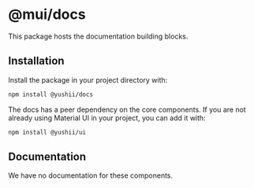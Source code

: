 # @mui/docs

This package hosts the documentation building blocks.

## Installation

Install the package in your project directory with:

<!-- #default-branch-switch -->

```bash
npm install @yushii/docs
```

The docs has a peer dependency on the core components.
If you are not already using Material UI in your project, you can add it with:

<!-- #default-branch-switch -->

```bash
npm install @yushii/ui
```

## Documentation

We have no documentation for these components.
